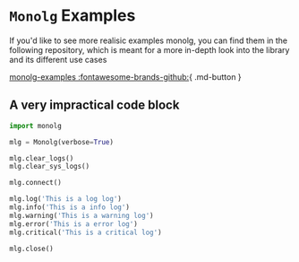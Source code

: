 # `Monolg` Examples

If you'd like to see more realisic examples monolg, you can find
them in the following repository, which is meant for a more in-depth look into the library and its different use cases

[monolg-examples :fontawesome-brands-github:](https://github.com/Mukhopadhyay/monolg-examples){ .md-button }

## A very impractical code block

```python
import monolg

mlg = Monolg(verbose=True)

mlg.clear_logs()
mlg.clear_sys_logs()

mlg.connect()

mlg.log('This is a log log')
mlg.info('This is a info log')
mlg.warning('This is a warning log')
mlg.error('This is a error log')
mlg.critical('This is a critical log')

mlg.close()
```